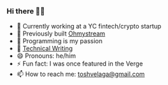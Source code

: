 ### Hi there 👋🏽
- 🏦 Currently working at a YC fintech/crypto startup 
- 🎥 Previously built [Ohmystream](https://ohmystream.co/)
- 💜 Programming is my passion 
- 📓 [Technical Writing](https://medium.com/@toshvelaga)
- 😄 Pronouns: he/him
- ⚡ Fun fact: I was once featured in the Verge
- 📫 How to reach me: toshvelaga@gmail.com



